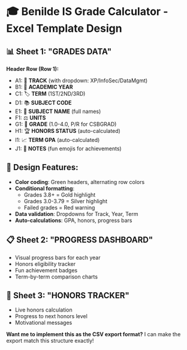 # 🎓 Benilde IS Grade Calculator - Excel Template Design

## 📊 Sheet 1: "GRADES DATA"
**Header Row (Row 1):**
- A1: 🎯 **TRACK** (with dropdown: XP/InfoSec/DataMgmt)
- B1: 📅 **ACADEMIC YEAR** 
- C1: 🏷️ **TERM** (1ST/2ND/3RD)
- D1: 📚 **SUBJECT CODE**
- E1: 📖 **SUBJECT NAME** (full names)
- F1: ⚖️ **UNITS**
- G1: 🎯 **GRADE** (1.0-4.0, P/R for CSBGRAD)
- H1: 🏆 **HONORS STATUS** (auto-calculated)
- I1: 📈 **TERM GPA** (auto-calculated)
- J1: 🎉 **NOTES** (fun emojis for achievements)

## 🎨 Design Features:
- **Color coding**: Green headers, alternating row colors
- **Conditional formatting**: 
  - Grades 3.8+ = Gold highlight
  - Grades 3.0-3.79 = Silver highlight
  - Failed grades = Red warning
- **Data validation**: Dropdowns for Track, Year, Term
- **Auto-calculations**: GPA, honors, progress bars

## 📋 Sheet 2: "PROGRESS DASHBOARD"
- Visual progress bars for each year
- Honors eligibility tracker
- Fun achievement badges
- Term-by-term comparison charts

## 🎯 Sheet 3: "HONORS TRACKER"
- Live honors calculation
- Progress to next honors level
- Motivational messages

**Want me to implement this as the CSV export format?** I can make the export match this structure exactly!
